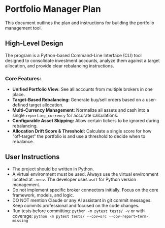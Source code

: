 # Portfolio Manager Plan

This document outlines the plan and instructions for building the portfolio management tool.

## High-Level Design

The program is a Python-based Command-Line Interface (CLI) tool designed to consolidate investment accounts, analyze them against a target allocation, and provide clear rebalancing instructions.

### Core Features:
- **Unified Portfolio View:** See all accounts from multiple brokers in one place.
- **Target-Based Rebalancing:** Generate buy/sell orders based on a user-defined target allocation.
- **Multi-Currency Management:** Normalize all assets and cash into a single `reporting_currency` for accurate calculations.
- **Configurable Asset Skipping:** Allow certain tickers to be ignored during rebalancing.
- **Allocation Drift Score & Threshold:** Calculate a single score for how "off-target" the portfolio is and use a threshold to decide when to rebalance.

## User Instructions
- The project should be written in Python.
- A virtual environment must be used. Always use the virtual environment located at `.venv`. The developer uses `asdf` for Python version management.
- Do not implement specific broker connectors initially. Focus on the core framework, models, and logic.
- DO NOT mention Claude or any AI assistant in git commit messages. Keep commits professional and focused on the code changes.
- Run tests before committing: `python -m pytest tests/ -v` or with coverage: `python -m pytest tests/ --cov=src --cov-report=term-missing`
